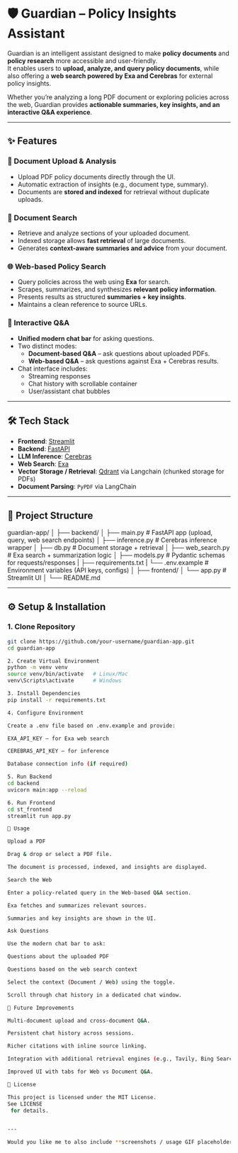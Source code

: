 # 🛡️ Guardian – Policy Insights Assistant

Guardian is an intelligent assistant designed to make **policy documents** and **policy research** more accessible and user-friendly.  
It enables users to **upload, analyze, and query policy documents**, while also offering a **web search powered by Exa and Cerebras** for external policy insights.  

Whether you’re analyzing a long PDF document or exploring policies across the web, Guardian provides **actionable summaries, key insights, and an interactive Q&A experience**.

---

## ✨ Features

### 📄 Document Upload & Analysis
- Upload PDF policy documents directly through the UI.
- Automatic extraction of insights (e.g., document type, summary).
- Documents are **stored and indexed** for retrieval without duplicate uploads.

### 🔎 Document Search
- Retrieve and analyze sections of your uploaded document.
- Indexed storage allows **fast retrieval** of large documents.
- Generates **context-aware summaries and advice** from your document.

### 🌐 Web-based Policy Search
- Query policies across the web using **Exa** for search.
- Scrapes, summarizes, and synthesizes **relevant policy information**.
- Presents results as structured **summaries + key insights**.
- Maintains a clean reference to source URLs.

### 💬 Interactive Q&A
- **Unified modern chat bar** for asking questions.
- Two distinct modes:
  - **Document-based Q&A** – ask questions about uploaded PDFs.
  - **Web-based Q&A** – ask questions against Exa + Cerebras results.
- Chat interface includes:
  - Streaming responses
  - Chat history with scrollable container
  - User/assistant chat bubbles

---

## 🛠️ Tech Stack

- **Frontend**: [Streamlit](https://streamlit.io/)  
- **Backend**: [FastAPI](https://fastapi.tiangolo.com/)  
- **LLM Inference**: [Cerebras](https://www.cerebras.net/)  
- **Web Search**: [Exa](https://exa.ai/)  
- **Vector Storage / Retrieval**: [Qdrant](https://qdrant.tech/) via Langchain (chunked storage for PDFs)
- **Document Parsing**: `PyPDF` via LangChain 

---

## 📂 Project Structure

guardian-app/
│
├── backend/
│ ├── main.py # FastAPI app (upload, query, web search endpoints)
│ ├── inference.py # Cerebras inference wrapper
│ ├── db.py # Document storage + retrieval
│ ├── web_search.py # Exa search + summarization logic
│ ├── models.py # Pydantic schemas for requests/responses
| ├── requirements.txt
| └── .env.example # Environment variables (API keys, configs)
│
├── frontend/
│ └── app.py # Streamlit UI
│
└── README.md


---

## ⚙️ Setup & Installation

### 1. Clone Repository
```bash
git clone https://github.com/your-username/guardian-app.git
cd guardian-app

2. Create Virtual Environment
python -m venv venv
source venv/bin/activate   # Linux/Mac
venv\Scripts\activate      # Windows

3. Install Dependencies
pip install -r requirements.txt

4. Configure Environment

Create a .env file based on .env.example and provide:

EXA_API_KEY – for Exa web search

CEREBRAS_API_KEY – for inference

Database connection info (if required)

5. Run Backend
cd backend
uvicorn main:app --reload

6. Run Frontend
cd st_frontend
streamlit run app.py

🚀 Usage

Upload a PDF

Drag & drop or select a PDF file.

The document is processed, indexed, and insights are displayed.

Search the Web

Enter a policy-related query in the Web-based Q&A section.

Exa fetches and summarizes relevant sources.

Summaries and key insights are shown in the UI.

Ask Questions

Use the modern chat bar to ask:

Questions about the uploaded PDF

Questions based on the web search context

Select the context (Document / Web) using the toggle.

Scroll through chat history in a dedicated chat window.

🔮 Future Improvements

Multi-document upload and cross-document Q&A.

Persistent chat history across sessions.

Richer citations with inline source linking.

Integration with additional retrieval engines (e.g., Tavily, Bing Search).

Improved UI with tabs for Web vs Document Q&A.

📜 License

This project is licensed under the MIT License.
See LICENSE
 for details.


---

Would you like me to also include **screenshots / usage GIF placeholders** in the README (like `![screenshot](assets/ui.png)`), so you can later drop them in for a more polished presentation?
